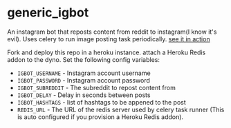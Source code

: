 # generic_igbot

An instagram bot that reposts content from reddit to instagram(I know it's evil). Uses celery to run image posting task periodically. [see it in action](https://www.instagram.com/albumartcurator/)

Fork and deploy this repo in a heroku instance. attach a Heroku Redis addon to the dyno. Set the following config variables:

* `IGBOT_USERNAME` - Instagram account username
* `IGBOT_PASSWORD` - Instagram account password
* `IGBOT_SUBREDDIT` - The subreddit to repost content from
* `IGBOT_DELAY` - Delay in seconds between posts
* `IGBOT_HASHTAGS` - list of hashtags to be appened to the post
* `REDIS_URL` - The URL of the redis server used by celery task runner (This is auto configured if you provision a Heroku Redis addon).
